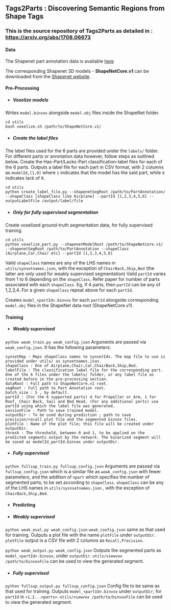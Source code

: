 ## Tags2Parts : Discovering Semantic Regions from Shape Tags
### This is the source repository of Tags2Parts as detailed in : https://arxiv.org/abs/1708.06673

#### Data
The Shapenet part annotation data is available [here](https://shapenet.cs.stanford.edu/ericyi/shapenetcore_partanno_v0.zip)

The corresponding Shapenet 3D models - **ShapeNetCore.v1** can be downloaded from the [Shapenet website](https://www.shapenet.org/). 

#### Pre-Processing
- ##### Voxelize models
Writes `model.binvox` alongside `model.obj` files inside the ShapeNet folder.
```
cd utils
bash voxelize.sh /path/to/ShapeNetCore.v1/
```
- ##### Create the label files
The label files used for the 6 parts are provided under the `labels/` folder. For different parts or annotation data however, follow steps as outlined below.
Create the Has-Part/Lacks-Part classification-label files for each of the 6 parts. Outputs a label file for each part in CSV format, with 2 columns as `modelId,[1,0]` where `1` indicates that the model has the said part, while `0` indicates lack of it.
```
cd utils
python create_label_file.py --shapenetSegRoot /path/to/PartAnnotation/ --shapeClass [shapeClass like Airplane] --partId [1,2,3,4,5,6] --outputLabelFile /output/label/file
```
- ##### Only for fully supervised segmentation
Create voxelized ground-truth segmentation data, for fully supervised training.
```
cd utils
python voxelize_part.py --shapenetModelRoot /path/to/ShapeNetCore.v1/ --shapenetSegRoot /path/to/PartAnnotation --shapeClass [Airplane,Car,Chair etc] --partId [1,2,3,4,5,6]
```
Valid `shapeClass` names are any of the LHS names in `utils/synsetnames.json`, with the exception of `ChairBack,Ship,Bed` (the latter are only used for weakly supervised segmentation)
Valid `partId` varies from 1 to 6 depending on the `shapeClass`. Refer paper for number of parts associated with each `shapeClass`. Eg, if 4 parts, then `partId` can be any of 1,2,3,4. For a given `shapeClass` repeat above for each `partId`. 

Creates `model_<partId>.binvox` for each `partId` alongside corresponding `model.obj` files in the ShapeNet data root (ShapeNetCore.v1).

#### Training
- ##### Weakly supervised
`python weak_train.py weak_config.json`
Arguments are passed via `weak_config.json`.
It has the following parameters:
```
synsetMap : Maps shapeClass names to synsetIds. The map file to use is provided under utils/ as synsetnames.json.
shapeClass : One of Airplane,Chair,Car,ChairBack,Ship,Bed.
labelFile : The classification label file for the corresponding part. One of the 6 files under the labels/ folder, or any label file as created before in the pre-processing section.
dataRoot : Full path to ShapeNetCore.v1 root.
segRoot : Full path to Part Annotation root.
batch_size : 5 , by default.
partId : (For the 6 supported parts) 4 for Propeller or Arm, 1 for Roof, Chair Back, Sail and Bed Head. (For any additional parts) use partId using which the label file was generated.
sessionFile : Path to save trained model.
outputDir : To be used during prediction ; path to save precision/recall plot file and the segmented binvox files.
plotFile : Name of the plot file; this file will be created under outputDir.
thresh : The threshold, between 0 and 1, to be applied on the predicted segments output by the network. The binarized segment will be saved as modelId_partId.binvox under outputDir.
```
- ##### Fully supervised
`python fullsup_train.py fullsup_config.json`
Arguments are passed via `fullsup_config.json` which is a similar file as `weak_config.json` with fewer parameters, and the addition of `npart` which specifies the number of segmented parts; to be set according to `shapeClass`. 
`shapeClass` can be any of the LHS names in `utils/sysnsetnames.json` , with the exception of `ChairBack,Ship,Bed`.

- #### Predicting
- ##### Weakly supervised
`python weak_eval.py weak_config.json`
`weak_config.json` same as that used for training. Outputs a plot file with the name `plotFile` under `outputDir`. `plotFile` output is a CSV file with 2 columns as `Recall,Precision`.

`python weak_output.py weak_config.json`
Outputs the segmented parts as `model_<partId>.binvox`, under `outputDir`. 
`utils/viewvox /path/to/binvoxFile` can be used to view the generated segment.

- ##### Fully supervised
`python fullsup_output.py fullsup_config.json`
Config file to be same as that used for training. Outputs `model_<partId>.binvox` under `outputDir`, for `partId` in `<1,2...nparts>`.
`utils/viewvox /path/to/binvoxFile` can be used to view the generated segment.
